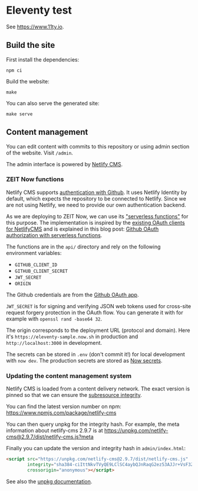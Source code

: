 # Eleventy test

See <https://www.11ty.io>.

## Build the site

First install the dependencies:

```
npm ci
```

Build the website:

```
make
```

You can also serve the generated site:

```
make serve
```

## Content management

You can edit content with commits to this repository or using admin section of the website. Visit `/admin`.

The admin interface is powered by [Netlify CMS](https://www.netlifycms.org).

### ZEIT Now functions

Netlify CMS supports [authentication with Github](https://www.netlifycms.org/docs/authentication-backends/#github-backend). It uses Netlify Identity by default, which expects the repository to be connected to Netlify. Since we are not using Netlify, we need to provide our own authentication backend.

As we are deploying to ZEIT Now, we can use its ["serverless functions"](https://zeit.co/docs/v2/serverless-functions/introduction/) for this purpose. The implementation is inspired by the [existing OAuth clients for NetlifyCMS](https://www.netlifycms.org/docs/authentication-backends/#external-oauth-clients) and is explained in this blog post: [Github OAuth authorization with serverless functions](https://dimiterpetrov.com/blog/github-oauth-authorization-with-serverless-functions/).

The functions are in the `api/` directory and rely on the following environment variables:

- `GITHUB_CLIENT_ID`
- `GITHUB_CLIENT_SECRET`
- `JWT_SECRET`
- `ORIGIN`

The Github credentials are from the [Github OAuth app](https://developer.github.com/apps/building-oauth-apps/creating-an-oauth-app/).

 `JWT_SECRET` is for signing and verifying JSON web tokens used for cross-site request forgery protection in the OAuth flow. You can generate it with for example with `openssl rand -base64 32`.

The origin corresponds to the deployment URL (protocol and domain). Here it's `https://eleventy-sample.now.sh` in production and `http://localhost:3000` in development.

The secrets can be stored in `.env` (don't commit it!) for local development with `now dev`. The production secrets are stored as [Now secrets](https://zeit.co/docs/v2/serverless-functions/env-and-secrets/).


### Updating the content management system

Netlify CMS is loaded from a content delivery network. The exact version is pinned so that we can ensure the [subresource integrity](https://developer.mozilla.org/en-US/docs/Web/Security/Subresource_Integrity).

You can find the latest version number on npm: <https://www.npmjs.com/package/netlify-cms>

You can then query unpkg for the integrity hash. For example, the meta information about netlify-cms 2.9.7 is at <https://unpkg.com/netlify-cms@2.9.7/dist/netlify-cms.js?meta>

Finally you can update the version and integrity hash in `admin/index.html`:

```html
<script src="https://unpkg.com/netlify-cms@2.9.7/dist/netlify-cms.js"
        integrity="sha384-ciIttNkvTVyQE9LClSC4aybQJnRaqG2ez53AJJr+VsF3ZnTDvD42pNqjYhAnBhiQ"
        crossorigin="anonymous"></script>
```

See also the [unpkg documentation](https://unpkg.com/).
